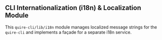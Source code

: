 ## CLI Internationalization (i18n) & Localization Module

This `quire-cli/lib/i18n` module manages localized message strings for the `quire-cli` and implements a façade for a separate i18n service.
